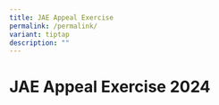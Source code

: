 ```yaml
---
title: JAE Appeal Exercise
permalink: /permalink/
variant: tiptap
description: ""
---
```

<h1><strong>JAE Appeal Exercise 2024</strong></h1>
<p></p>